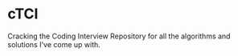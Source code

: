 # cTCI
Cracking the Coding Interview Repository for all the algorithms and solutions I've come up with.
